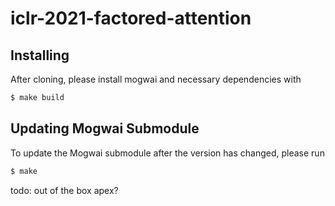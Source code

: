 # iclr-2021-factored-attention

## Installing

After cloning, please install mogwai and necessary dependencies with
```bash
$ make build
```

## Updating Mogwai Submodule

To update the Mogwai submodule after the version has changed, please run
```bash
$ make
```

todo: out of the box apex?

